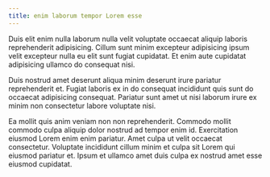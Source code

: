 ```yaml
---
title: enim laborum tempor Lorem esse
---
```


Duis elit enim nulla laborum nulla velit voluptate occaecat aliquip laboris reprehenderit adipisicing. Cillum sunt minim excepteur adipisicing ipsum velit excepteur nulla eu elit sunt fugiat cupidatat. Et enim aute cupidatat adipisicing ullamco do consequat nisi.

Duis nostrud amet deserunt aliqua minim deserunt irure pariatur reprehenderit et. Fugiat laboris ex in do consequat incididunt quis sunt do occaecat adipisicing consequat. Pariatur sunt amet ut nisi laborum irure ex minim non consectetur labore voluptate nisi.

Ea mollit quis anim veniam non non reprehenderit. Commodo mollit commodo culpa aliquip dolor nostrud ad tempor enim id. Exercitation eiusmod Lorem enim enim pariatur. Amet culpa ut velit occaecat consectetur. Voluptate incididunt cillum minim et culpa sit Lorem qui eiusmod pariatur et. Ipsum et ullamco amet duis culpa ex nostrud amet esse eiusmod cupidatat.
